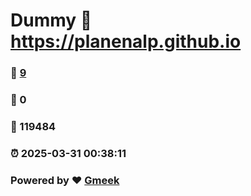 # Dummy :link: https://planenalp.github.io 
### :page_facing_up: [9](https://planenalp.github.io/tag.html) 
### :speech_balloon: 0 
### :hibiscus: 119484 
### :alarm_clock: 2025-03-31 00:38:11 
### Powered by :heart: [Gmeek](https://github.com/Meekdai/Gmeek)
